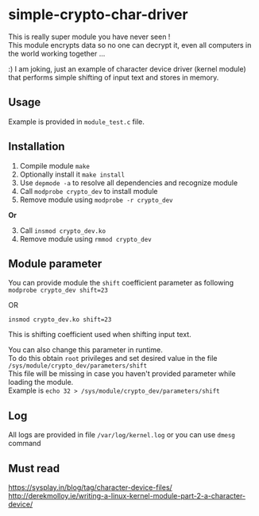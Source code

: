# simple-crypto-char-driver

This is really super module you have never seen !   
This module encrypts data so no one can decrypt it, even all computers in the world working together ... 

:) I am joking, just an example of character device driver (kernel module) that performs simple shifting of input text and stores in memory.   

Usage
-----

Example is provided in `module_test.c` file.    

Installation
------------

1. Compile module `make` 
2. Optionally install it `make install` 
3. Use `depmode -a` to resolve all dependencies and recognize module
4. Call `modprobe crypto_dev` to install module
5. Remove module using `modprobe -r crypto_dev`   

**Or** 

3. Call `insmod crypto_dev.ko` 
4. Remove module using `rmmod crypto_dev`

Module parameter
----------------

You can provide module the `shift` coefficient parameter as following   
`modprobe crypto_dev shift=23`    

OR    

`insmod crypto_dev.ko shift=23`    

This is shifting coefficient used when shifting input text.      

You can also change this parameter in runtime.    
To do this obtain `root` privileges and set desired value in the file `/sys/module/crypto_dev/parameters/shift`     
This file will be missing in case you haven't provided parameter while loading the module.   
Example is `echo 32 > /sys/module/crypto_dev/parameters/shift`  


Log
---

All logs are provided in file `/var/log/kernel.log` or you can use `dmesg` command


Must read
---------

https://sysplay.in/blog/tag/character-device-files/
http://derekmolloy.ie/writing-a-linux-kernel-module-part-2-a-character-device/

